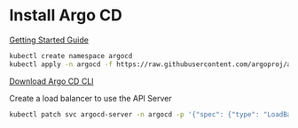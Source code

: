 # Install Argo CD

[Getting Started Guide](https://argo-cd.readthedocs.io/en/stable/getting_started/)

```bash
kubectl create namespace argocd
kubectl apply -n argocd -f https://raw.githubusercontent.com/argoproj/argo-cd/stable/manifests/core-install.yaml
```

[Download Argo CD CLI](https://argo-cd.readthedocs.io/en/stable/cli_installation/)

Create a load balancer to use the API Server

```bash
kubectl patch svc argocd-server -n argocd -p '{"spec": {"type": "LoadBalancer"}}'
```





